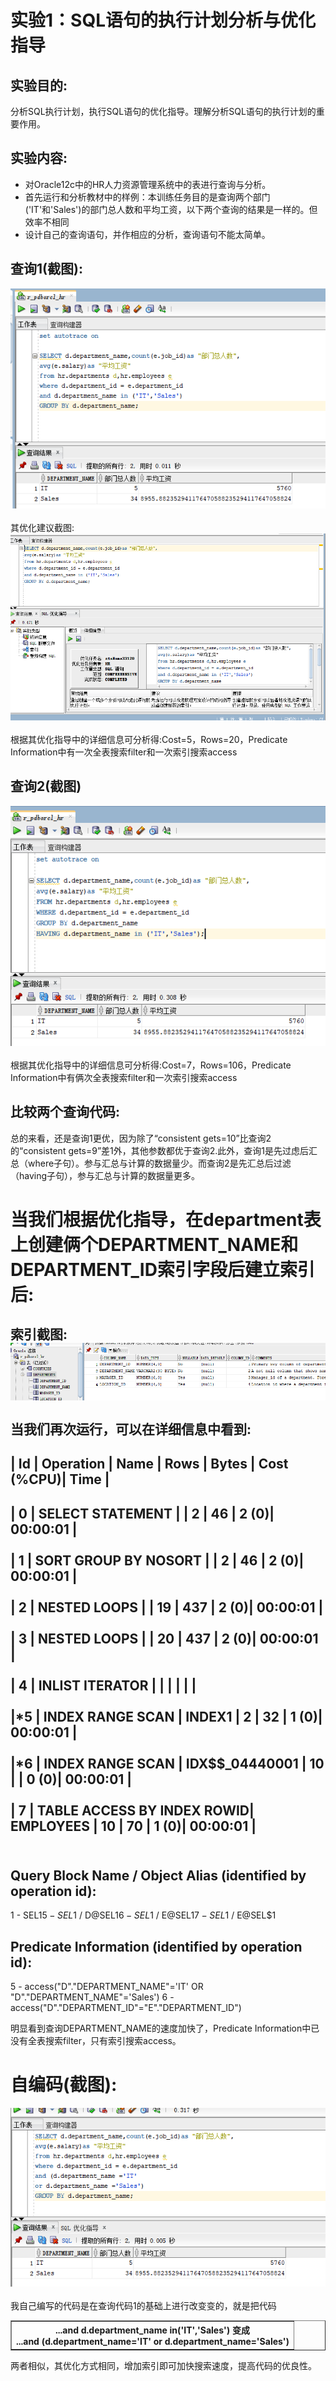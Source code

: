 # 实验1：SQL语句的执行计划分析与优化指导

## 实验目的:
分析SQL执行计划，执行SQL语句的优化指导。理解分析SQL语句的执行计划的重要作用。

## 实验内容:
<ul>
    <li>对Oracle12c中的HR人力资源管理系统中的表进行查询与分析。</li>
    <li>首先运行和分析教材中的样例：本训练任务目的是查询两个部门('IT'和'Sales')的部门总人数和平均工资，以下两个查询的结果是一样的。但效率不相同</li>
    <li>设计自己的查询语句，并作相应的分析，查询语句不能太简单。</li>
</ul>

## 查询1(截图):
![](./1.png) <br><br>
其优化建议截图:
![](./2.png)<br><br>
根据其优化指导中的详细信息可分析得:Cost=5，Rows=20，Predicate Information中有一次全表搜索filter和一次索引搜索access
 
## 查询2(截图)
![](./4.png)<br><br>
根据其优化指导中的详细信息可分析得:Cost=7，Rows=106，Predicate Information中有俩次全表搜索filter和一次索引搜索access
 
 
## 比较两个查询代码:
总的来看，还是查询1更优，因为除了“consistent gets=10”比查询2的“consistent gets=9”差1外，其他参数都优于查询2.此外，查询1是先过虑后汇总（where子句）。参与汇总与计算的数据量少。而查询2是先汇总后过滤（having子句），参与汇总与计算的数据量更多。

 # 当我们根据优化指导，在department表上创建俩个DEPARTMENT_NAME和DEPARTMENT_ID索引字段后建立索引后:
索引截图:
![](./3.png)<br><br>
当我们再次运行，可以在详细信息中看到:
------------------------------------------------------------------------------------------
| Id  | Operation  | Name  | Rows  | Bytes | Cost (%CPU)| Time     |
------------------------------------------------------------------------------------------
| 0 | SELECT STATEMENT     |        |     2 |    46 |     2   (0)| 00:00:01 |<br><br>
| 1 | SORT GROUP BY NOSORT |        |     2 |    46 |     2   (0)| 00:00:01 |<br><br>
| 2 | NESTED LOOPS         |        |    19 |   437 |     2   (0)| 00:00:01 |<br><br>
| 3 | NESTED LOOPS         |        |    20 |   437 |     2   (0)| 00:00:01 |<br><br>
| 4 | INLIST ITERATOR      |        |       |       |            |          |<br><br>
|*5 | INDEX RANGE SCAN     | INDEX1 |     2 |    32 |     1   (0)| 00:00:01 |<br><br>
|*6 | INDEX RANGE SCAN     | IDX$$_04440001 |    10 |  |     0   (0)| 00:00:01 |<br><br>
| 7 | TABLE ACCESS BY INDEX ROWID| EMPLOYEES      |    10 |    70 |     1   (0)| 00:00:01 |<br><br>
------------------------------------------------------------------------------------------

 
Query Block Name / Object Alias (identified by operation id):
-------------------------------------------------------------
 
   1 - SEL$1
   5 - SEL$1 / D@SEL$1
   6 - SEL$1 / E@SEL$1
   7 - SEL$1 / E@SEL$1
 
Predicate Information (identified by operation id):
---------------------------------------------------
 
   5 - access("D"."DEPARTMENT_NAME"='IT' OR "D"."DEPARTMENT_NAME"='Sales')
   6 - access("D"."DEPARTMENT_ID"="E"."DEPARTMENT_ID")
 
明显看到查询DEPARTMENT_NAME的速度加快了，Predicate Information中已没有全表搜索filter，只有索引搜索access。



# 自编码(截图):
![](./5.png)<br><br>
我自己编写的代码是在查询代码1的基础上进行改变变的，就是把代码
<table border='1'><th>...and d.department_name in('IT','Sales') 变成<br>
 ...and (d.department_name='IT' or d.department_name='Sales')</th></table>
 两者相似，其优化方式相同，增加索引即可加快搜索速度，提高代码的优良性。